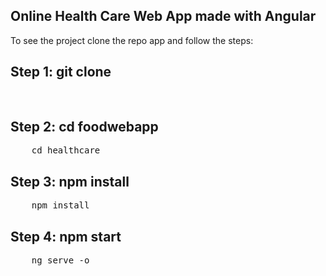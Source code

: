 ## Online Health Care Web App made with Angular
<p>To see the project clone the repo app and follow the steps:</p>

## Step 1: git clone
<pre>
    
</pre>

## Step 2: cd foodwebapp
<pre>
    cd healthcare
</pre>

## Step 3: npm install
<pre>
    npm install
</pre>

## Step 4: npm start
<pre>
    ng serve -o
</pre>


